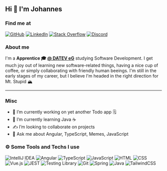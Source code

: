 ## Hi 👋 I'm Johannes 

### Find me at
[![GitHub](https://img.shields.io/badge/github-%23121011.svg?style=for-the-badge&logo=github&logoColor=white&link=https://github.com/oebreme)](https://github.com/oebreme) 
[![LinkedIn](https://img.shields.io/badge/linkedin-%230077B5.svg?style=for-the-badge&logo=linkedin&logoColor=white&link=https://www.linkedin.com/in/johanneslenk/)](https://www.linkedin.com/in/johanneslenk)
[![Stack Overflow](https://img.shields.io/badge/-Stackoverflow-FE7A16?style=for-the-badge&logo=stack-overflow&logoColor=white&link=https://stackoverflow.com/users/19066862/oebreme)](https://stackoverflow.com/users/19066862/oebreme)
[![Discord](https://img.shields.io/badge/Discord-%235865F2.svg?style=for-the-badge&logo=discord&logoColor=white&link=https://discordapp.com/users/oebreme)](https://discordapp.com/users/oebreme)

### About me
I'm a **Apprentice 🎓 [@ DATEV eG](https://www.datev.de/)** studying Software Development. I get much joy out of learning new software-related things, having a nice cup of coffee, or simply collaborating with friendly human beeings. I'm still in the early stages of my career, but I believe I'm headed in the right direction for Mt. Stupid 🏔️

---

### Misc
- 🔭 I’m currently working on yet another Todo app 🗒️
- 🌱 I’m currently learning Java ☕
- ✍️ I’m looking to collaborate on projects
- 💬 Ask me about Angular, TypeScript, Memes, JavaScript

### ⚙️ Some Tools and Techs I use

![IntelliJ IDEA](https://img.shields.io/badge/IntelliJIDEA-000000.svg?style=for-the-badge&logo=intellij-idea&logoColor=white) 
![Angular](https://img.shields.io/badge/angular-%23DD0031.svg?style=for-the-badge&logo=angular&logoColor=white)
![TypeScript](https://img.shields.io/badge/typescript-%23007ACC.svg?style=for-the-badge&logo=typescript&logoColor=white)
![JavaScript](https://img.shields.io/badge/JavaScript-F7DF1E?style=for-the-badge&logo=javascript&logoColor=black)
![HTML](https://img.shields.io/badge/HTML-239120?style=for-the-badge&logo=html5&logoColor=white)
![CSS](https://img.shields.io/badge/CSS-1572B6?&style=for-the-badge&logo=css3&logoColor=white)
![Vue.js](https://img.shields.io/badge/vuejs-%2335495e.svg?style=for-the-badge&logo=vuedotjs&logoColor=%234FC08D)
![JEST](https://img.shields.io/badge/Jest-07405E?style=for-the-badge&logo=Jest&logoColor=white)
![Testing Library](https://img.shields.io/badge/testing%20library-CC2927?style=for-the-badge&logo=testing-library&logoColor=white) 
![Git](https://img.shields.io/badge/GIT-E44C30?style=for-the-badge&logo=git&logoColor=white) 
![Spring](https://img.shields.io/badge/spring-%236DB33F.svg?style=for-the-badge&logo=spring&logoColor=white) 
![Java](https://img.shields.io/badge/java-%23ED8B00.svg?style=for-the-badge&logo=openjdk&logoColor=white) 
![TailwindCSS](https://img.shields.io/badge/tailwindcss-%2338B2AC.svg?style=for-the-badge&logo=tailwind-css&logoColor=white) 
